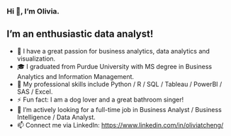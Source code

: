 ### Hi 👋, I’m Olivia.

## I’m an enthusiastic data analyst!
- 💞️ I have a great passion for business analytics, data analytics and visualization.
- 🎓 I graduated from Purdue University with MS degree in Business Analytics and Information Management.
- 🔭 My professional skills include Python / R / SQL / Tableau / PowerBI / SAS / Excel.
- ⚡ Fun fact: I am a dog lover and a great bathroom singer!
- 👀 I’m actively looking for a full-time job in Business Analyst / Business Intelligence / Data Analyst.
- 📫 Connect me via LinkedIn: https://www.linkedin.com/in/oliviatcheng/
<!---
<a href="https://github.com/olivia-cheng">
  <img align="center" src="https://github-readme-stats.vercel.app/api/top-langs/?username=olivia-cheng&theme=light&hide_langs_below=1" />
</a>
--->

<!---
olivia-cheng/olivia-cheng is a ✨ special ✨ repository because its `README.md` (this file) appears on your GitHub profile.
You can click the Preview link to take a look at your changes.
--->
